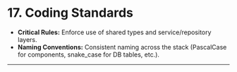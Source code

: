 # 17. Coding Standards

*   **Critical Rules:** Enforce use of shared types and service/repository layers.
*   **Naming Conventions:** Consistent naming across the stack (PascalCase for components, snake_case for DB tables, etc.).

---
